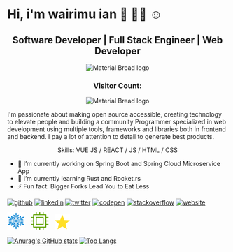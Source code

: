 <h1 align="left">Hi, i'm wairimu ian 👋 👨‍💻 ☺️</h1>
<h2 align="center">Software Developer | Full Stack Engineer | Web Developer</h2>
 
 <p align="center">
  <img width="100%" height="400px" src="https://github.com/wairimu-ian/wairimu-ian/blob/main/github-image.jpg" alt="Material Bread logo">
</p>
 
<!-- ![Software Developer | Full Stack Engineer | Web Developer](https://github.com/wairimu-ian/wairimu-ian/blob/main/github-image.jpg) -->

<h3 align="center">Visitor Count: </h3>

<p align="center">
  <img width="400px" src="https://profile-counter.glitch.me/wairimu-ian/count.svg" alt="Material Bread logo">
</p>

I'm passionate about making open source accessible, creating technology to elevate people and building a community 
Programmer specialized in web development using multiple tools, frameworks and libraries both in frontend and backend. I pay a lot of attention to detail to generate best products.

   <p align="center">Skills: VUE JS / REACT / JS / HTML / CSS</p>

- 🔭 I’m currently working on Spring Boot and Spring Cloud Microservice App 
- 🌱 I’m currently learning Rust and Rocket.rs 
- ⚡ Fun fact: Bigger Forks Lead You to Eat Less 


[<img src='https://cdn.jsdelivr.net/npm/simple-icons@3.0.1/icons/github.svg' alt='github' height='40'>](https://github.com/https://github.com/wairimu-ian)  [<img src='https://cdn.jsdelivr.net/npm/simple-icons@3.0.1/icons/linkedin.svg' alt='linkedin' height='40'>](https://www.linkedin.com/in/https://www.linkedin.com/in/wairimu-ian-mweri//)  [<img src='https://cdn.jsdelivr.net/npm/simple-icons@3.0.1/icons/twitter.svg' alt='twitter' height='40'>](https://twitter.com/@wairimuianmoon)  [<img src='https://cdn.jsdelivr.net/npm/simple-icons@3.0.1/icons/codepen.svg' alt='codepen' height='40'>](https://codepen.io/https://codepen.io/wairimu-ian)  [<img src='https://cdn.jsdelivr.net/npm/simple-icons@3.0.1/icons/stackoverflow.svg' alt='stackoverflow' height='40'>](https://stackoverflow.com/users/https://stackoverflow.com/users/18411380/wairimu-ian?tab=profile)  [<img src='https://cdn.jsdelivr.net/npm/simple-icons@3.0.1/icons/icloud.svg' alt='website' height='40'>](genjeculture.com)  

<a href='https://archiveprogram.github.com/'><img src='https://raw.githubusercontent.com/acervenky/animated-github-badges/master/assets/acbadge.gif' width='40' height='40'></a> <a href='https://docs.github.com/en/developers'><img src='https://raw.githubusercontent.com/acervenky/animated-github-badges/master/assets/devbadge.gif' width='40' height='40'></a> <a href='https://stars.github.com/'><img src='https://raw.githubusercontent.com/acervenky/animated-github-badges/master/assets/starbadge.gif' width='35' height='35'></a> 


[![Anurag's GitHub stats](https://github-readme-stats.vercel.app/api?username=wairimu-ian&theme=chartreuse-dark&show_icons=true)](https://github.com/anuraghazra/github-readme-stats)
[![Top Langs](https://github-readme-stats.vercel.app/api/top-langs/?username=wairimu-ian&langs_count=8&theme=chartreuse-dark)](https://github.com/anuraghazra/github-readme-stats)
